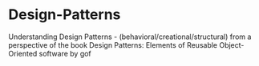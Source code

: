 # Design-Patterns
Understanding Design Patterns - (behavioral/creational/structural) from a perspective of the book Design Patterns: Elements of Reusable Object-Oriented software by gof
